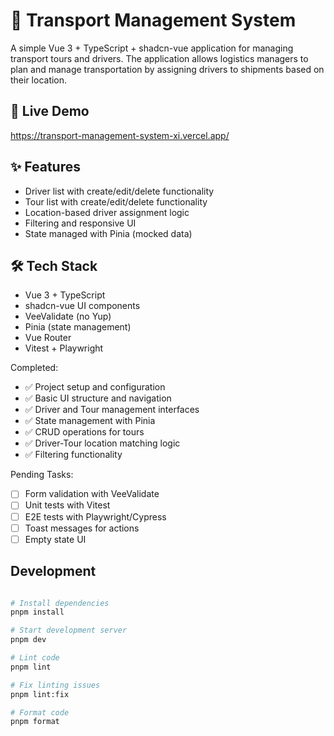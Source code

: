 # 🚚 Transport Management System

A simple Vue 3 + TypeScript + shadcn-vue application for managing transport tours and drivers. The application allows logistics managers to plan and manage transportation by assigning drivers to shipments based on their location.

## 🎉 Live Demo

https://transport-management-system-xi.vercel.app/

## ✨ Features

- Driver list with create/edit/delete functionality
- Tour list with create/edit/delete functionality
- Location-based driver assignment logic
- Filtering and responsive UI
- State managed with Pinia (mocked data)

## 🛠️ Tech Stack

- Vue 3 + TypeScript
- shadcn-vue UI components
- VeeValidate (no Yup)
- Pinia (state management)
- Vue Router
- Vitest + Playwright

Completed:

- ✅ Project setup and configuration
- ✅ Basic UI structure and navigation
- ✅ Driver and Tour management interfaces
- ✅ State management with Pinia
- ✅ CRUD operations for tours
- ✅ Driver-Tour location matching logic
- ✅ Filtering functionality

Pending Tasks:

- [ ] Form validation with VeeValidate
- [ ] Unit tests with Vitest
- [ ] E2E tests with Playwright/Cypress
- [ ] Toast messages for actions
- [ ] Empty state UI

## Development

```bash

# Install dependencies
pnpm install

# Start development server
pnpm dev

# Lint code
pnpm lint

# Fix linting issues
pnpm lint:fix

# Format code
pnpm format
```
